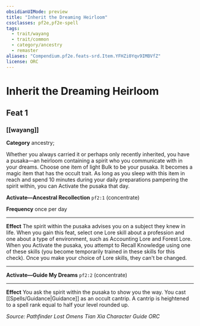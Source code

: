 ```yaml
---
obsidianUIMode: preview
title: "Inherit the Dreaming Heirloom"
cssclasses: pf2e,pf2e-spell
tags:
  - trait/wayang
  - trait/common
  - category/ancestry
  - remaster
aliases: "Compendium.pf2e.feats-srd.Item.YFHZi0Yqv9IMBVfZ"
license: ORC
---
```

# Inherit the Dreaming Heirloom
## Feat 1
### [[wayang]]

**Category** ancestry; 




Whether you always carried it or perhaps only recently inherited, you have a pusaka—an heirloom containing a spirit who you communicate with in your dreams. Choose one item of light Bulk to be your pusaka. It becomes a magic item that has the occult trait. As long as you sleep with this item in reach and spend 10 minutes during your daily preparations pampering the spirit within, you can Activate the pusaka that day.

**Activate—Ancestral Recollection** `pf2:1` (concentrate)

**Frequency** once per day

* * *

**Effect** The spirit within the pusaka advises you on a subject they knew in life. When you gain this feat, select one Lore skill about a profession and one about a type of environment, such as Accounting Lore and Forest Lore. When you Activate the pusaka, you attempt to Recall Knowledge using one of these skills (you become temporarily trained in these skills for this check). Once you make your choice of Lore skills, they can't be changed.

* * *

**Activate—Guide My Dreams** `pf2:2` (concentrate)

* * *

**Effect** You ask the spirit within the pusaka to show you the way. You cast [[Spells/Guidance|Guidance]] as an occult cantrip. A cantrip is heightened to a spell rank equal to half your level rounded up.

*Source: Pathfinder Lost Omens Tian Xia Character Guide*
*ORC*